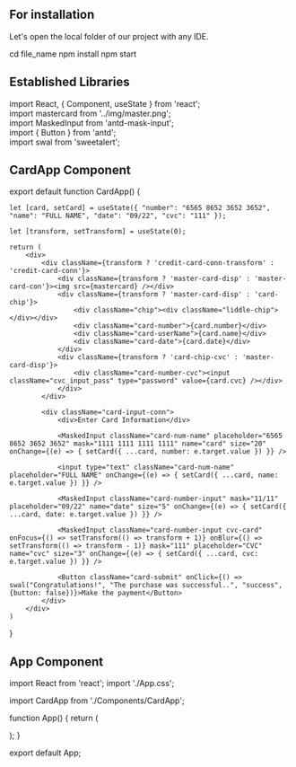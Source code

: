 
## For installation

Let's open the local folder of our project with any IDE.

cd file_name
npm install
npm start

## Established Libraries

import React, { Component, useState } from 'react'; <br>
import mastercard from '../img/master.png'; <br>
import MaskedInput from 'antd-mask-input'; <br>
import { Button } from 'antd'; <br>
import swal from 'sweetalert';

## CardApp Component

export default function CardApp() {

    let [card, setCard] = useState({ "number": "6565 8652 3652 3652", "name": "FULL NAME", "date": "09/22", "cvc": "111" });

    let [transform, setTransform] = useState(0);

    return (
        <div>
            <div className={transform ? 'credit-card-conn-transform' : 'credit-card-conn'}>
                <div className={transform ? 'master-card-disp' : 'master-card-con'}><img src={mastercard} /></div>
                <div className={transform ? 'master-card-disp' : 'card-chip'}>
                    <div className="chip"><div className="liddle-chip"></div></div>
                    <div className="card-number">{card.number}</div>
                    <div className="card-userName">{card.name}</div>
                    <div className="card-date">{card.date}</div>
                </div>
                <div className={transform ? 'card-chip-cvc' : 'master-card-disp'}>
                    <div className="card-number-cvc"><input className="cvc_input_pass" type="password" value={card.cvc} /></div>
                </div>
            </div>

            <div className="card-input-conn">
                <div>Enter Card Information</div>

                <MaskedInput className="card-num-name" placeholder="6565 8652 3652 3652" mask="1111 1111 1111 1111" name="card" size="20" onChange={(e) => { setCard({ ...card, number: e.target.value }) }} />

                <input type="text" className="card-num-name" placeholder="FULL NAME" onChange={(e) => { setCard({ ...card, name: e.target.value }) }} />

                <MaskedInput className="card-number-input" mask="11/11" placeholder="09/22" name="date" size="5" onChange={(e) => { setCard({ ...card, date: e.target.value }) }} />

                <MaskedInput className="card-number-input cvc-card" onFocus={() => setTransform(() => transform + 1)} onBlur={() => setTransform(() => transform - 1)} mask="111" placeholder="CVC" name="cvc" size="3" onChange={(e) => { setCard({ ...card, cvc: e.target.value }) }} />

                <Button className="card-submit" onClick={() => swal("Congratulations!", "The purchase was successful..", "success", {button: false})}>Make the payment</Button>
            </div>
        </div>
    )

}

## App Component

import React from 'react';
import './App.css';

import CardApp from './Components/CardApp';

function App() {
  return (
    <div className="card-conn">
      <CardApp />
    </div>
  );
}

export default App;

